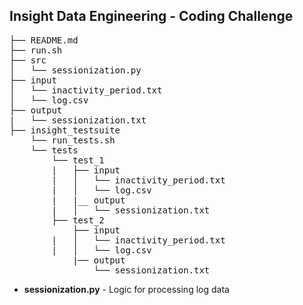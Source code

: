 ## Insight Data Engineering - Coding Challenge

<pre>
├── README.md 
├── run.sh
├── src
│   └── sessionization.py
├── input
│   └── inactivity_period.txt
│   └── log.csv
├── output
|   └── sessionization.txt
├── insight_testsuite
    └── run_tests.sh
    └── tests
        └── test_1
        |   ├── input
        |   │   └── inactivity_period.txt
        |   │   └── log.csv
        |   |__ output
        |   │   └── sessionization.txt
        ├── test_2
            ├── input
        |   │   └── inactivity_period.txt
        |   │   └── log.csv
            |── output
                └── sessionization.txt
</pre>

* **sessionization.py** -  Logic for processing log data

